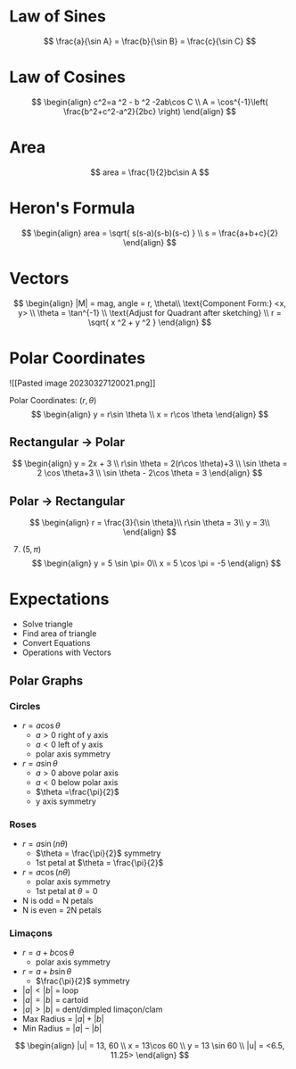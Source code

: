 # Law of Sines
$$
\frac{a}{\sin A} = \frac{b}{\sin B} = \frac{c}{\sin C}
$$
# Law of Cosines
$$
\begin{align}
c^2=a ^2 - b ^2 -2ab\cos C \\
A = \cos^{-1}\left( \frac{b^2+c^2-a^2}{2bc} \right)
\end{align}
$$
# Area
$$
area = \frac{1}{2}bc\sin A
$$
# Heron's Formula
$$
\begin{align}
area = \sqrt{ s(s-a)(s-b)(s-c) } \\
s = \frac{a+b+c}{2}
\end{align}
$$
# Vectors
$$
\begin{align}
|M| = mag, angle = r, \theta\\
\text{Component Form:} <x, y> \\
\theta = \tan^{-1} \\
\text{Adjust for Quadrant after sketching} \\
r = \sqrt{ x ^2 + y ^2 }
\end{align}
$$
# Polar Coordinates
![[Pasted image 20230327120021.png]]


Polar Coordinates: $(r,\theta)$
$$
\begin{align}
y = r\sin \theta \\
x = r\cos \theta
\end{align}
$$
## Rectangular $\rightarrow$ Polar
$$
\begin{align}
y = 2x + 3 \\
r\sin \theta = 2(r\cos \theta)+3 \\
\sin \theta = 2 \cos \theta+3 \\
\sin \theta - 2\cos \theta = 3
\end{align}
$$
## Polar $\rightarrow$ Rectangular
$$
\begin{align}
r = \frac{3}{\sin \theta}\\
r\sin \theta = 3\\
y = 3\\
\end{align}
$$


7. $(5, \pi)$
$$
\begin{align}
y = 5 \sin \pi= 0\\
x = 5 \cos \pi = -5
\end{align}
$$


# Expectations
- Solve triangle
- Find area of triangle
- Convert Equations
- Operations with Vectors

## Polar Graphs

### Circles
- $r = a\cos \theta$ 
	- $a>0$ right of y axis
	- $a<0$ left of y axis
	- polar axis symmetry
- $r=a\sin \theta$
	- $a>0$ above polar axis
	- $a<0$ below polar axis
	- $\theta =\frac{\pi}{2}$
	- y axis symmetry
### Roses
- $r=a\sin(n\theta)$ 
	- $\theta = \frac{\pi}{2}$ symmetry
	- 1st petal at $\theta = \frac{\pi}{2}$
- $r=a\cos(n\theta)$
	- polar axis symmetry
	- 1st petal at $\theta = 0$
- N is odd = N petals
- N is even = 2N petals
### Limaçons
- $r = a+b\cos \theta$
	- polar axis symmetry
- $r= a+b\sin \theta$
	- $\frac{\pi}{2}$ symmetry
- $|a|<|b|$ = loop
- $|a|=|b|$ = cartoid
- $|a|>|b|$ = dent/dimpled limaçon/clam
- Max Radius = $|a|+|b|$
- Min Radius = $|a|-|b|$


$$
\begin{align}
|u| = 13, 60 \\
x = 13\cos 60 \\
y = 13 \sin 60 \\
|u| = <6.5, 11.25>
\end{align}
$$